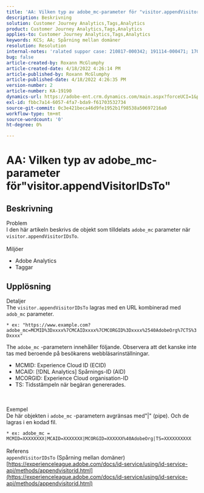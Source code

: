 ```yaml
---
title: 'AA: Vilken typ av adobe_mc-parameter för "visitor.appendVisitorIDsTo"'
description: Beskrivning
solution: Customer Journey Analytics,Tags,Analytics
product: Customer Journey Analytics,Tags,Analytics
applies-to: Customer Journey Analytics,Tags,Analytics
keywords: KCS; AA; Spårning mellan domäner
resolution: Resolution
internal-notes: 'ralated suppor case: 210817-000342; 191114-000471; 170123-000011; 220408-000014'
bug: false
article-created-by: Roxann McGlumphy
article-created-date: 4/18/2022 4:26:14 PM
article-published-by: Roxann McGlumphy
article-published-date: 4/18/2022 4:26:35 PM
version-number: 2
article-number: KA-19190
dynamics-url: https://adobe-ent.crm.dynamics.com/main.aspx?forceUCI=1&pagetype=entityrecord&etn=knowledgearticle&id=937d8042-34bf-ec11-983e-0022480abde0
exl-id: fbbc7a14-6057-4fa7-bda9-f61703532734
source-git-commit: 0c3e421beca46d9fe1952b1f98538a50697216a0
workflow-type: tm+mt
source-wordcount: '0'
ht-degree: 0%

---
```


# AA: Vilken typ av adobe_mc-parameter för&quot;visitor.appendVisitorIDsTo&quot;

## Beskrivning

Problem<br>
I den här artikeln beskrivs de objekt som tilldelats `adobe_mc` parameter när `visitor.appendVisitorIDsTo`.
<br><br>Miljöer<br>
- Adobe Analytics
- Taggar



## Upplösning

Detaljer<br>
The `visitor.appendVisitorIDsTo` lagras med en URL kombinerad med `adob_mc` parameter.

`* ex: "https://www.example.com?adobe_mc=MCMID%3Dxxxx%7CMCAIDxxxx%7CMCORGID%3Dxxxx%2540AdobeOrg%7CTS%3Dxxxx"`

The `adobe_mc` -parametern innehåller följande.
Observera att det kanske inte tas med beroende på besökarens webbläsarinställningar.

- MCMID: Experience Cloud ID (ECID)
- MCAID: [!DNL Analytics] Spårnings-ID (AID)
- MCORGID: Experience Cloud organisation-ID
- TS: Tidsstämpeln när begäran genererades.

<br><br>Exempel<br>
De här objekten i `adobe_mc` -parametern avgränsas med&quot;|&quot; (pipe). Och de lagras i en kodad fil.

`* ex: adobe_mc = MCMID=XXXXXXXX|MCAID=XXXXXXX|MCORGID=XXXXXX%40AdobeOrg|TS=XXXXXXXXXX`
<br><br>Referens<br>
`appendVisitorIDsTo` (Spårning mellan domäner)
[https://experienceleague.adobe.com/docs/id-service/using/id-service-api/methods/appendvisitorid.html](https://experienceleague.adobe.com/docs/id-service/using/id-service-api/methods/appendvisitorid.html)
